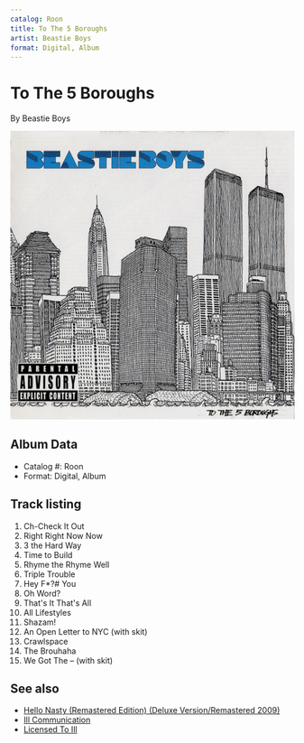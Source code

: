```yaml
---
catalog: Roon
title: To The 5 Boroughs
artist: Beastie Boys
format: Digital, Album
---
```


# To The 5 Boroughs

By Beastie Boys

![](../../assets/albumcovers/Beastie_Boys-To_The_5_Boroughs.png)

## Album Data

- Catalog #: Roon
- Format: Digital, Album


## Track listing


1. Ch-Check It Out
2. Right Right Now Now
3. 3 the Hard Way
4. Time to Build
5. Rhyme the Rhyme Well
6. Triple Trouble
7. Hey F*?# You
8. Oh Word?
9. That's It That's All
10. All Lifestyles
11. Shazam!
12. An Open Letter to NYC (with skit)
13. Crawlspace
14. The Brouhaha
15. We Got The – (with skit)


## See also

- [Hello Nasty (Remastered Edition) (Deluxe Version/Remastered 2009)](Hello_Nasty_Remastered_Edition_Deluxe_Version-Remastered_2009.md)
- [Ill Communication](Ill_Communication.md)
- [Licensed To Ill](Licensed_To_Ill.md)
